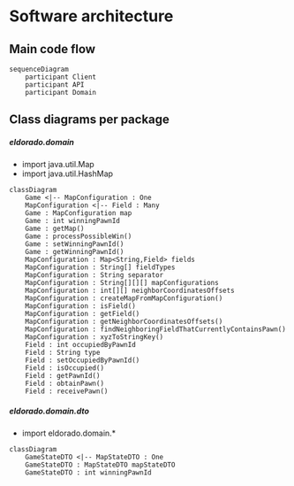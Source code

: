 # Software architecture

## Main code flow
```mermaid
sequenceDiagram
    participant Client
    participant API
    participant Domain
```

## Class diagrams per package


##### eldorado.domain
* import java.util.Map
* import java.util.HashMap
```mermaid
classDiagram
	Game <|-- MapConfiguration : One
	MapConfiguration <|-- Field : Many
	Game : MapConfiguration map
	Game : int winningPawnId
	Game : getMap()
	Game : processPossibleWin()
	Game : setWinningPawnId()
	Game : getWinningPawnId()
	MapConfiguration : Map<String,Field> fields
	MapConfiguration : String[] fieldTypes
	MapConfiguration : String separator
	MapConfiguration : String[][][] mapConfigurations
	MapConfiguration : int[][] neighborCoordinatesOffsets
	MapConfiguration : createMapFromMapConfiguration()
	MapConfiguration : isField()
	MapConfiguration : getField()
	MapConfiguration : getNeighborCoordinatesOffsets()
	MapConfiguration : findNeighboringFieldThatCurrentlyContainsPawn()
	MapConfiguration : xyzToStringKey()
	Field : int occupiedByPawnId
	Field : String type
	Field : setOccupiedByPawnId()
	Field : isOccupied()
	Field : getPawnId()
	Field : obtainPawn()
	Field : receivePawn()
```
##### eldorado.domain.dto
* import eldorado.domain.*
```mermaid
classDiagram
	GameStateDTO <|-- MapStateDTO : One
	GameStateDTO : MapStateDTO mapStateDTO
	GameStateDTO : int winningPawnId
	
```